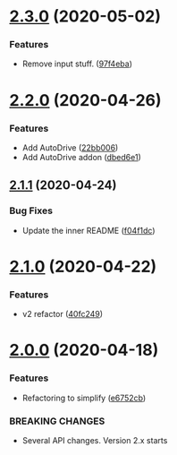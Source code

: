 # [2.3.0](https://github.com/adrenak/tork/compare/v2.2.0...v2.3.0) (2020-05-02)


### Features

* Remove input stuff. ([97f4eba](https://github.com/adrenak/tork/commit/97f4eba7e52b8effff5a2ed14bd0c201b647b21f))

# [2.2.0](https://github.com/adrenak/tork/compare/v2.1.1...v2.2.0) (2020-04-26)


### Features

* Add AutoDrive ([22bb006](https://github.com/adrenak/tork/commit/22bb0061a6fad454f9823e947fe46e69f384ad93))
* Add AutoDrive addon ([dbed6e1](https://github.com/adrenak/tork/commit/dbed6e171d6dafb909dce9f7ed157141a36768fe))

## [2.1.1](https://github.com/adrenak/tork/compare/v2.1.0...v2.1.1) (2020-04-24)


### Bug Fixes

* Update the inner README ([f04f1dc](https://github.com/adrenak/tork/commit/f04f1dc2bc0593fe8b024ce5094c299feb008f58))

# [2.1.0](https://github.com/adrenak/tork/compare/v2.0.0...v2.1.0) (2020-04-22)


### Features

* v2 refactor ([40fc249](https://github.com/adrenak/tork/commit/40fc249d34c04aabfba4396219b03a301bdcf028))

# [2.0.0](https://github.com/adrenak/Tork/compare/v1.0.0...v2.0.0) (2020-04-18)


### Features

* Refactoring to simplify ([e6752cb](https://github.com/adrenak/Tork/commit/e6752cb86df676ba904b16153b02bb15f0f60b2b))


### BREAKING CHANGES

* Several API changes. Version 2.x starts
